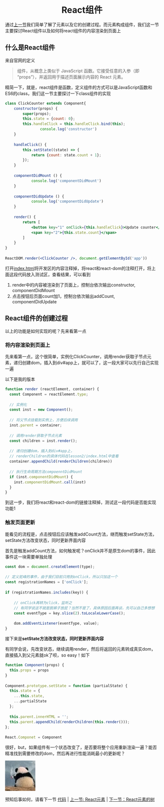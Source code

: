 <h1 align="center"> React组件 </h1>

通过[上一节](../React元素/README.md)我们简单了解了元素以及它的创建过程。而元素构成组件，我们这一节主要探讨React组件以及如何将react组件的内容渲染到页面上

## 什么是React组件

来自官网的定义

> 组件，从概念上类似于 JavaScript 函数。它接受任意的入参（即 “props”），并返回用于描述页面展示内容的 React 元素。

精简一下，就是，react组件是函数，定义组件的方式可以是JavaScript函数和ES6的class，我们这一节主要探讨一下class组件的实现

```jsx
class ClickCounter extends Component{
    constructor(props) {
        super(props);
        this.state = {count: 0};
        this.handleClick = this.handleClick.bind(this);
				console.log('constructor')
    }

    handleClick() {
        this.setState((state) => {
            return {count: state.count + 1};
        });
    }

    componentDidMount () {
    		console.log('componentDidMount')
    }
    
    componentDidUpdate () {
    		console.log('componentDidUpdate')
    }
    
    render() {
        return [
            <button key="1" onClick={this.handleClick}>Update counter</button>,
            <span key="2">{this.state.count}</span>
        ]
    }
}

ReactDOM.render(<ClickCounter />, document.getElementById('app'))
```

打开[index.html]('.index/html')将开发区的内容注释掉，将react和react-dom的注释打开，将上面这段代码放入测试区，查看结果，可以看到

1. render中的内容被渲染到了页面上，控制台依次输出constructor,  componentDidMount
3. 点击按钮后页面count加1，控制台依次输出addCount, componentDidUpdate

## React组件的创建过程

以上的功能是如何实现的呢？先来看第一点

### 将内容渲染到页面上

先来看第一点，这个很简单，实例化ClickCounter，调用render获取子节点元素，递归创建dom，插入到div#app上，就可以了，这一段大家可以先行自己实现一遍

以下是我的版本

```js
function render (reactElement, container) {
  const Component = reactElement.type;
  
  // 实例化
  const inst = new Component();
  
  // 将父节点挂载到实例上，方便后续调用
  inst.parent = container;
  
  // 调用render获取子节点元素
  const children = inst.render();
  
  // 递归创建dom，插入到div#app上， 
  // renderChildren的具体代码在lesson2/index.html中查看
  container.appendChild(renderChildren(children))
  
  // 执行生命周期方法compoenntDidMount
  if (inst.componentDidMount) {
    inst.componentDidMount.call(inst)
  }
}
```

到这一步，我们将react和react-dom的链接注释掉，测试这一段代码是否能实现功能1

### 触发页面更新

能看见的流程是，点击按钮后应该触发addCount方法，继而触发setState方法，setState方法改变状态，同时更新界面内容

首先是触发addCount方法，如何触发呢？onClick并不是原生dom的事件，因此事件这一块需要单独处理

```js
const dom = document.createElement(type);

// 定义驼峰的事件，由于我们目前只用到onClick，所以只加这一个
const registrationNames = ['onClick'];

if (registrationNames.includes(key)) {

    // onClick再转为click，监听之
    // 有同学说这不就是脱裤子放屁？当然不是了，具体原因后面再谈，先可以自己多想想
    const eventType = key.slice(2).toLocaleLowerCase();
    
    dom.addEventListener(eventType, value);
}
```

接下来是**setState方法改变状态，同时更新界面内容**

有同学会说，先改变状态，继续调用render，然后将返回的元素转成真实dom，直接插入到父元素就ok了呗，so easy！如下

```js
function Component(props) {
  this.props = props
}

Component.prototype.setState = function (partialState) {
  this.state = {
    ...this.state,
    ...partialState
  };
  
  this.parent.innerHTML = '';
  this.parent.appendChild(renderChildren(this.render()));
};

React.Componet = Component
```

很好，but，如果组件有一个状态改变了，是否要将整个应用重新渲染一遍？能否精准找到需要修改的dom，然后再进行性能消耗最小的更新呢？

![](../assets/陷入沉思.jpg)

预知后事如何，请看下一节
[代码](index.html) | [上一节: React元素](../React元素/README.md) | [下一节：React元素的树](../React元素的树/readme.md) 
